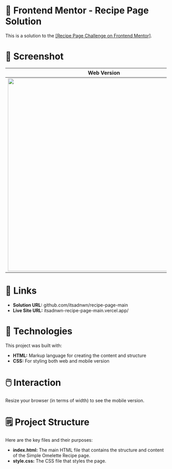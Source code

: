 # 🍳 Frontend Mentor - Recipe Page Solution
<p>This is a solution to the <a href="https://www.frontendmentor.io/challenges/recipe-page-KiTsR8QQKm" target="_blank">[Recipe Page Challenge on Frontend Mentor]</a>.</p>

# 📸 Screenshot
<table>
  <thead>
    <th>Web Version</th>
    <th>Mobile Version</th>
  </thead>
  <tbody>
    <tr>
      <td><img width="600" src="https://github.com/user-attachments/assets/55c6bbe5-e4f1-492a-ad57-e5b341e3ce78" /></td>
      <td><img width="250" src="https://github.com/user-attachments/assets/e5c1dcc0-4097-4b17-80b4-52ca8ec5796b" /></td>
    </tr>
  </tbody>
</table>

# 🔗 Links
<ul>
  <li><strong>Solution URL:</strong> github.com/itsadnwn/recipe-page-main</li>
  <li><strong>Live Site URL:</strong> itsadnwn-recipe-page-main.vercel.app/</li>
</ul>

# 📂 Technologies
<p>This project was built with:</p>
<ul>
  <li><strong>HTML:</strong> Markup language for creating the content and structure</li>
  <li><strong>CSS:</strong> For styling both web and mobile version</li>
</ul>

# 🖱️ Interaction
<p>Resize your browser (in terms of width) to see the mobile version.</p>

# 🗒️ Project Structure
<p>Here are the key files and their purposes:</p>
<ul>
  <li><strong>index.html:</strong> The main HTML file that contains the structure and content of the Simple Omelette Recipe page.</li>
  <li><strong>style.css:</strong> The CSS file that styles the page.</li>
</ul>
